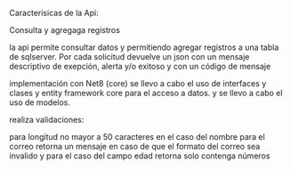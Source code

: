 Caracterisicas de la Api:

Consulta y agregaga registros

la api permite consultar datos y permitiendo agregar registros a una tabla de sqlserver. 
Por cada solicitud devuelve un json con un  mensaje  descriptivo de exepción, alerta y/o exitoso y con un código de mensaje

implementación con Net8 (core) se llevo a cabo el uso de interfaces y clases y entity framework core para el acceso a datos. y se llevo a cabo el uso de modelos.

realiza validaciones:

para longitud no mayor a 50 caracteres en el caso del nombre
para el correo retorna un mensaje en caso de que el formato del correo sea invalido
y para el caso del campo edad retorna solo contenga números

